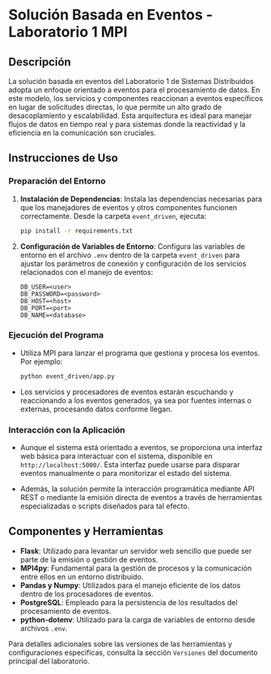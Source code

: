 # Solución Basada en Eventos - Laboratorio 1 MPI

## Descripción

La solución basada en eventos del Laboratorio 1 de Sistemas Distribuidos adopta un enfoque orientado a eventos para el procesamiento de datos. En este modelo, los servicios y componentes reaccionan a eventos específicos en lugar de solicitudes directas, lo que permite un alto grado de desacoplamiento y escalabilidad. Esta arquitectura es ideal para manejar flujos de datos en tiempo real y para sistemas donde la reactividad y la eficiencia en la comunicación son cruciales.

## Instrucciones de Uso

### Preparación del Entorno

1. **Instalación de Dependencias**: Instala las dependencias necesarias para que los manejadores de eventos y otros componentes funcionen correctamente. Desde la carpeta `event_driven`, ejecuta:
   ```bash
   pip install -r requirements.txt
   ```

2. **Configuración de Variables de Entorno**: Configura las variables de entorno en el archivo `.env` dentro de la carpeta `event_driven` para ajustar los parámetros de conexión y configuración de los servicios relacionados con el manejo de eventos:
   ```env
   DB_USER=<user>
   DB_PASSWORD=<password>
   DB_HOST=<host>
   DB_PORT=<port>
   DB_NAME=<database>
   ```

### Ejecución del Programa

- Utiliza MPI para lanzar el programa que gestiona y procesa los eventos. Por ejemplo:
  ```bash
  python event_driven/app.py
  ```

- Los servicios y procesadores de eventos estarán escuchando y reaccionando a los eventos generados, ya sea por fuentes internas o externas, procesando datos conforme llegan.

### Interacción con la Aplicación

- Aunque el sistema está orientado a eventos, se proporciona una interfaz web básica para interactuar con el sistema, disponible en `http://localhost:5000/`. Esta interfaz puede usarse para disparar eventos manualmente o para monitorizar el estado del sistema.

- Además, la solución permite la interacción programática mediante API REST o mediante la emisión directa de eventos a través de herramientas especializadas o scripts diseñados para tal efecto.

## Componentes y Herramientas

- **Flask**: Utilizado para levantar un servidor web sencillo que puede ser parte de la emisión o gestión de eventos.
- **MPI4py**: Fundamental para la gestión de procesos y la comunicación entre ellos en un entorno distribuido.
- **Pandas y Numpy**: Utilizados para el manejo eficiente de los datos dentro de los procesadores de eventos.
- **PostgreSQL**: Empleado para la persistencia de los resultados del procesamiento de eventos.
- **python-dotenv**: Utilizado para la carga de variables de entorno desde archivos `.env`.

Para detalles adicionales sobre las versiones de las herramientas y configuraciones específicas, consulta la sección `Versiones` del documento principal del laboratorio.

